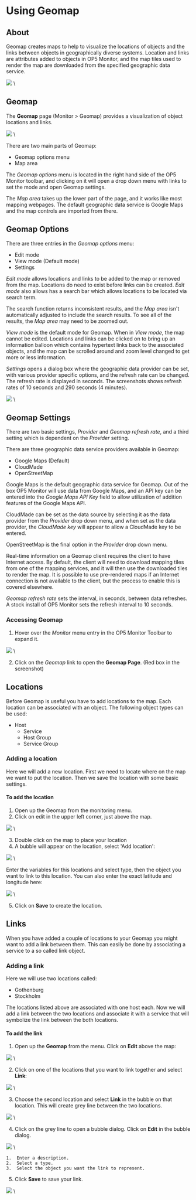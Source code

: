 # Using Geomap

## About

Geomap creates maps to help to visualize the locations of objects and the links between objects in geographically diverse systems. Location and links are attributes added to objects in OP5 Monitor, and the map tiles used to render the map are downloaded from the specified geographic data service.

![](images/16482345/23793030.png) \


## Geomap

The **Geomap** page (Monitor \> Geomap) provides a visualization of object locations and links.

![](images/16482345/23793028.png) \


There are two main parts of Geomap:

- Geomap options menu
- Map area

The *Geomap options* menu is located in the right hand side of the OP5 Monitor toolbar, and clicking on it will open a drop down menu with links to set the mode and open Geomap settings.

The *Map area* takes up the lower part of the page, and it works like most mapping webpages. The default geographic data service is Google Maps and the map controls are imported from there.

## Geomap Options

There are three entries in the *Geomap options* menu:

- Edit mode
- View mode (Default mode)
- Settings

*Edit mode* allows locations and links to be added to the map or removed from the map. Locations do need to exist before links can be created. *Edit mode* also allows has a search bar which allows locations to be located via search term.

The search function returns inconsistent results, and the *Map area* isn't automatically adjusted to include the search results. To see all of the results, the *Map area* may need to be zoomed out.

*View mode* is the default mode for Geomap. When in *View mode*, the map cannot be edited. Locations and links can be clicked on to bring up an information balloon which contains hypertext links back to the associated objects, and the map can be scrolled around and zoom level changed to get more or less information.

*Settings* opens a dialog box where the geographic data provider can be set, with various provider specific options, and the refresh rate can be changed. The refresh rate is displayed in seconds. The screenshots shows refresh rates of 10 seconds and 290 seconds (4 minutes).

![](images/16482345/23793031.png) \


## Geomap Settings

There are two basic settings, *Provider* and *Geomap refresh rate*, and a third setting which is dependent on the *Provider* setting.

There are three geographic data service providers available in Geomap:

- Google Maps (Default)
- CloudMade
- OpenStreetMap

Google Maps is the default geographic data service for Geomap. Out of the box OP5 Monitor will use data from Google Maps, and an API key can be entered into the *Google Maps API Key* field to allow utilization of addition features of the Google Maps API.

CloudMade can be set as the data source by selecting it as the data provider from the *Provider* drop down menu, and when set as the data provider, the *CloudMade key* will appear to allow a CloudMade key to be entered.

OpenStreetMap is the final option in the *Provider* drop down menu.

Real-time information on a Geomap client requires the client to have Internet access. By default, the client will need to download mapping tiles from one of the mapping services, and it will then use the downloaded tiles to render the map. It is possible to use pre-rendered maps if an Internet connection is not available to the client, but the process to enable this is covered elsewhere.

*Geomap refresh rate* sets the interval, in seconds, between data refreshes. A stock install of OP5 Monitor sets the refresh interval to 10 seconds.

### Accessing Geomap

1. Hover over the *Monitor* menu entry in the OP5 Monitor Toolbar to expand it.

![](images/16482345/23793029.png) \


2. Click on the *Geomap* link to open the **Geomap Page**. (Red box in the screenshot)

## Locations

Before Geomap is useful you have to add locations to the map. Each location can be associated with an object. The following object types can be used:

- Host
  - Service
  - Host Group
  - Service Group

### Adding a location

Here we will add a new location. First we need to locate where on the map we want to put the location. Then we save the location with some basic settings.

#### To add the location

1. Open up the Geomap from the monitoring menu.
2. Click on edit in the upper left corner, just above the map.

![](images/16482345/16678936.png) \


3. Double click on the map to place your location
4. A bubble will appear on the location, select 'Add location':

![](images/16482345/16678938.png) \


Enter the variables for this locations and select type, then the object you want to link to this location. You can also enter the exact latitude and longitude here:

![](images/16482345/16678939.png) \


5. Click on **Save** to create the location.

## Links

When you have added a couple of locations to your Geomap you might want to add a link between them. This can easily be done by associating a service to a so called link object.

### Adding a link

Here we will use two locations called:

- Gothenburg
- Stockholm

The locations listed above are associated with one host each.
 Now we will add a link between the two locations and associate it with a service that will symbolize the link between the both locations.

#### To add the link

1. Open up the **Geomap** from the menu. Click on **Edit** above the map:

![](images/16482345/16678940.png) \


2. Click on one of the locations that you want to link together and select **Link**:

![](images/16482345/16678942.png) \


3. Choose the second location and select **Link** in the bubble on that location. This will create grey line between the two locations.

![](images/16482345/16678944.png) \


4. Click on the grey line to open a bubble dialog. Click on **Edit** in the bubble dialog.

![](images/16482345/16678941.png) \


    1.  Enter a description.
    2.  Select a type.
    3.  Select the object you want the link to represent.

5. Click **Save** to save your link.

![](images/16482345/16678943.png) \


